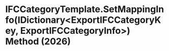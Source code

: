 # IFCCategoryTemplate.SetMappingInfo(IDictionary<ExportIFCCategoryKey, ExportIFCCategoryInfo>) Method (2026)

﻿